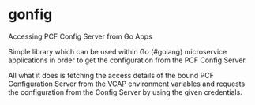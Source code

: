 # gonfig
Accessing PCF Config Server from Go Apps

Simple library which can be used within Go (#golang) microservice applications in order to get the
configuration from the PCF Config Server.

All what it does is fetching the access details of the bound PCF Configuration Server from the
VCAP environment variables and requests the configuration from the Config Server by using the given
credentials.
